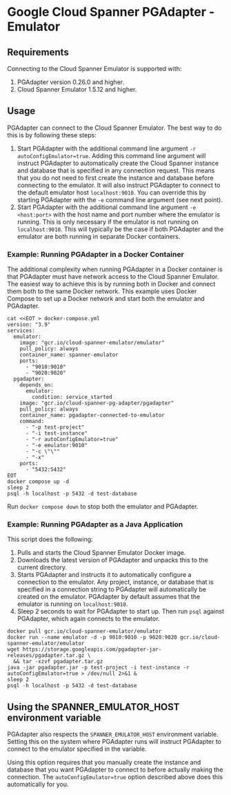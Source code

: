 # Google Cloud Spanner PGAdapter - Emulator

## Requirements
Connecting to the Cloud Spanner Emulator is supported with:
1. PGAdapter version 0.26.0 and higher.
2. Cloud Spanner Emulator 1.5.12 and higher.

## Usage

PGAdapter can connect to the Cloud Spanner Emulator. The best way to do this is by following these
steps:
1. Start PGAdapter with the additional command line argument `-r autoConfigEmulator=true`. Adding
   this command line argument will instruct PGAdapter to automatically create the Cloud Spanner
   instance and database that is specified in any connection request. This means that you do not
   need to first create the instance and database before connecting to the emulator. It will also
   instruct PGAdapter to connect to the default emulator host `localhost:9010`. You can override
   this by starting PGAdapter with the `-e` command line argument (see next point).
2. Start PGAdapter with the additional command line argument `-e <host:port>` with the host name and
   port number where the emulator is running. This is only necessary if the emulator is not running
   on `localhost:9010`. This will typically be the case if both PGAdapter and the emulator are both
   running in separate Docker containers.

### Example: Running PGAdapter in a Docker Container

The additional complexity when running PGAdapter in a Docker container is that PGAdapter must have
network access to the Cloud Spanner Emulator. The easiest way to achieve this is by running both in
Docker and connect them both to the same Docker network. This example uses Docker Compose to set up
a Docker network and start both the emulator and PGAdapter.

```shell
cat <<EOT > docker-compose.yml
version: "3.9"
services:
  emulator:
    image: "gcr.io/cloud-spanner-emulator/emulator"
    pull_policy: always
    container_name: spanner-emulator
    ports:
      - "9010:9010"
      - "9020:9020"
  pgadapter:
    depends_on:
      emulator:
        condition: service_started
    image: "gcr.io/cloud-spanner-pg-adapter/pgadapter"
    pull_policy: always
    container_name: pgadapter-connected-to-emulator
    command:
      - "-p test-project"
      - "-i test-instance"
      - "-r autoConfigEmulator=true"
      - "-e emulator:9010"
      - "-c \"\""
      - "-x"
    ports:
      - "5432:5432"
EOT
docker compose up -d
sleep 2
psql -h localhost -p 5432 -d test-database
```

Run `docker compose down` to stop both the emulator and PGAdapter.

### Example: Running PGAdapter as a Java Application

This script does the following:
1. Pulls and starts the Cloud Spanner Emulator Docker image.
2. Downloads the latest version of PGAdapter and unpacks this to the current directory.
3. Starts PGAdapter and instructs it to automatically configure a connection to the emulator. Any
   project, instance, or database that is specified in a connection string to PGAdapter will
   automatically be created on the emulator. PGAdapter by default assumes that the emulator is
   running on `localhost:9010`.
4. Sleep 2 seconds to wait for PGAdapter to start up. Then run `psql` against PGAdapter, which again
   connects to the emulator.

```shell
docker pull gcr.io/cloud-spanner-emulator/emulator
docker run --name emulator -d -p 9010:9010 -p 9020:9020 gcr.io/cloud-spanner-emulator/emulator
wget https://storage.googleapis.com/pgadapter-jar-releases/pgadapter.tar.gz \
  && tar -xzvf pgadapter.tar.gz
java -jar pgadapter.jar -p test-project -i test-instance -r autoConfigEmulator=true > /dev/null 2>&1 &
sleep 2
psql -h localhost -p 5432 -d test-database
```

## Using the SPANNER_EMULATOR_HOST environment variable
PGAdapter also respects the `SPANNER_EMULATOR_HOST` environment variable. Setting this on the system
where PGAdapter runs will instruct PGAdapter to connect to the emulator specified in the variable.

Using this option requires that you manually create the instance and database that you want
PGAdapter to connect to before actually making the connection. The `autoConfigEmulator=true` option
described above does this automatically for you.
